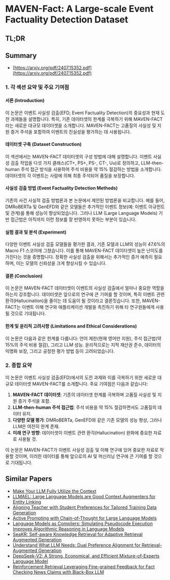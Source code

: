 # MAVEN-Fact: A Large-scale Event Factuality Detection Dataset
## TL;DR
## Summary
- [https://arxiv.org/pdf/2407.15352.pdf](https://arxiv.org/pdf/2407.15352.pdf)

### 1. 각 섹션 요약 및 주요 기여점

#### 서론 (Introduction)
이 논문은 이벤트 사실성 검출(EFD; Event Factuality Detection)의 중요성과 현재 도전 과제들을 설명합니다. 특히, 기존 데이터셋의 한계를 극복하기 위해 MAVEN-FACT라는 새로운 대규모 데이터셋을 소개합니다. MAVEN-FACT는 고품질의 사실성 및 지원 증거 주석을 포함하여 이벤트의 진실성을 평가하는 데 사용됩니다.

#### 데이터셋 구축 (Dataset Construction)
이 섹션에서는 MAVEN-FACT 데이터셋의 구성 방법에 대해 설명합니다. 이벤트 사실성 검출 작업을 다섯 가지 클래스(CT+, PS+, PS-, CT-, Uu)로 정의하고, LLM-then-human 주석 접근 방식을 사용하여 주석 비용을 약 15% 절감하는 방법을 소개합니다. 데이터셋의 각 이벤트는 사람에 의해 최종 주석되어 품질을 보장합니다.

#### 사실성 검출 방법 (Event Factuality Detection Methods)
기존의 사건 사실적 검출 방법론과 본 논문에서 제안된 방법론을 비교합니다. 예를 들어, DMRoBERTa 및 GenEFD와 같은 모델들은 추가적인 이벤트 정보(예: 이벤트 아규먼트 및 관계)를 통해 성능이 향상되었습니다. 그러나 LLM (Large Language Models) 기반 접근법은 아직까지 이런 정보를 잘 반영하지 못하는 부분이 있습니다.

#### 실험 결과 및 분석 (Experiment)
다양한 이벤트 사실성 검출 모델들을 평가한 결과, 기존 모델과 LLM의 성능이 47.6%의 Macro F1 스코어에 그쳤습니다. 이를 통해 MAVEN-FACT 데이터셋이 높은 난이도를 가진다는 것을 증명합니다. 정확한 사실성 검출을 위해서는 추가적인 증거 예측이 필요하며, 이는 모델의 신뢰성을 크게 향상시킬 수 있습니다.

#### 결론 (Conclusion)
이 논문은 MAVEN-FACT 데이터셋이 이벤트의 사실성 검출에서 얼마나 중요한 역할을 하는지 강조합니다. 데이터셋은 앞으로의 연구에 큰 기여를 할 것이며, 특히 이벤트 관련 환각(Hallucination)을 줄이는 데 도움이 될 것이라고 결론짓습니다. 또한, MAVEN-FACT는 이벤트 이해 연구와 애플리케이션 개발을 촉진하기 위해 타 연구원들에게 사용될 것으로 기대됩니다.

#### 한계 및 윤리적 고려사항 (Limitations and Ethical Considerations)
이 논문은 다음과 같은 한계를 다룹니다: 언어 제한(현재 영어만 지원), 주석 접근법(약 15%의 주석 비용 절감), 그리고 LLM 성능. 윤리적으로는 지적 재산권 준수, 데이터의 익명화 보장, 그리고 공정한 평가 방법 등이 고려되었습니다.

### 2. 종합 요약
이 논문은 이벤트 사실성 검출(EFD)에서의 도전 과제와 이를 극복하기 위한 새로운 대규모 데이터셋 MAVEN-FACT를 소개합니다. 주요 기여점은 다음과 같습니다:

1. **MAVEN-FACT 데이터셋**: 기존의 데이터셋 한계를 극복하며 고품질 사실성 및 지원 증거 주석을 포함.
2. **LLM-then-human 주석 접근법**: 주석 비용을 약 15% 절감하면서도 고품질의 데이터 유지.
3. **다양한 모델 평가**: DMRoBERTa, GenEFD와 같은 기존 모델의 성능 향상, 그러나 LLM은 여전히 한계 존재.
4. **미래 연구 방향**: 데이터셋이 이벤트 관련 환각(Hallucination) 완화에 중요한 자료로 사용될 것.

이 논문은 MAVEN-FACT가 이벤트 사실성 검출 및 이해 연구에 있어 중요한 자료로 작용할 것이며, 이러한 데이터를 통해 앞으로의 AI 및 머신러닝 연구에 큰 기여를 할 것으로 기대됩니다.

## Similar Papers
- [Make Your LLM Fully Utilize the Context](2404.16811.md)
- [LLMAEL: Large Language Models are Good Context Augmenters for Entity Linking](2407.04020.md)
- [Aligning Teacher with Student Preferences for Tailored Training Data Generation](2406.19227.md)
- [Active Prompting with Chain-of-Thought for Large Language Models](2302.12246.md)
- [Language Models as Compilers: Simulating Pseudocode Execution Improves Algorithmic Reasoning in Language Models](2404.02575.md)
- [SeaKR: Self-aware Knowledge Retrieval for Adaptive Retrieval Augmented Generation](2406.19215.md)
- [Understand What LLM Needs: Dual Preference Alignment for Retrieval-Augmented Generation](2406.18676.md)
- [DeepSeek-V2: A Strong, Economical, and Efficient Mixture-of-Experts Language Model](2405.04434.md)
- [Reinforcement Retrieval Leveraging Fine-grained Feedback for Fact Checking News Claims with Black-Box LLM](2404.17283.md)
